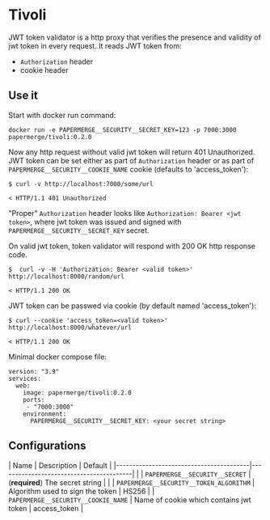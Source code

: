 # Tivoli

JWT token validator is a http proxy that verifies the presence and
validity of jwt token in every request. It reads JWT token from:

- `Authorization` header
- cookie header

## Use it

Start with docker run command:

    docker run -e PAPERMERGE__SECURITY__SECRET_KEY=123 -p 7000:3000 papermerge/tivoli:0.2.0

Now any http request without valid jwt token will return 401 Unauthorized.
JWT token can be set either as part of `Authorization` header or as part
of `PAPERMERGE__SECURITY__COOKIE_NAME` cookie (defaults to 'access_token'):

    $ curl -v http://localhost:7000/some/url

    < HTTP/1.1 401 Unauthorized


"Proper" `Authorization` header looks like `Authorization: Bearer <jwt token>`,
where jwt token was issued and signed with `PAPERMERGE__SECURITY__SECRET_KEY` secret.

On valid jwt token, token validator will respond with 200 OK http response code.


    $  curl -v -H 'Authorization: Bearer <valid token>' http://localhost:8000/random/url
        
    < HTTP/1.1 200 OK

JWT token can be passwed via cookie (by default named 'access_token'):

    $ curl --cookie 'access_token=<valid token>' http://localhost:8000/whatever/url
    
    < HTTP/1.1 200 OK

Minimal docker compose file:

```
version: "3.9"
services:
  web:
    image: papermerge/tivoli:0.2.0
    ports:
     - "7000:3000"
    environment:
      PAPERMERGE__SECURITY__SECRET_KEY: <your secret string>
```

## Configurations

| Name                                    | Description                             | Default |
|-----------------------------------------|-----------------------------------------|  |
| `PAPERMERGE__SECURITY__SECRET`          | (**required**) The secret string        | |
| `PAPERMERGE__SECURITY__TOKEN_ALGORITHM` | Algorithm used to sign the token        | HS256 |
| `PAPERMERGE__SECURITY__COOKIE_NAME`     | Name of cookie which contains jwt token | access_token |
